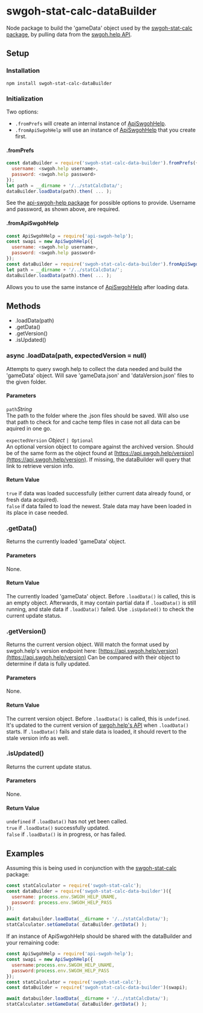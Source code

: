 # swgoh-stat-calc-dataBuilder
 
Node package to build the 'gameData' object used by the [swgoh-stat-calc package](https://www.npmjs.com/package/swgoh-stat-calc), by pulling data from the [swgoh.help API](http://api.swgoh.help).

## Setup ##

### Installation ###
`npm install swgoh-stat-calc-dataBuilder`

### Initialization ###

Two options:
* `.fromPrefs` will create an internal instance of [ApiSwgohHelp](https://www.npmjs.com/package/api-swgoh-help).
* `.fromApiSwgohHelp` will use an instance of [ApiSwgohHelp](https://www.npmjs.com/package/api-swgoh-help) that you create first.

#### .fromPrefs ####

```js
const dataBuilder = require('swgoh-stat-calc-data-builder').fromPrefs({
  username: <swgoh.help username>,
  password: <swgoh.help password>
});
let path = __dirname + '/../statCalcData/';
dataBuilder.loadData(path).then( ... );
```

See the [api-swgoh-help package](https://www.npmjs.com/package/api-swgoh-help) for possible options to provide.
Username and password, as shown above, are required.

#### .fromApiSwgohHelp ####

```js
const ApiSwgohHelp = require('api-swgoh-help');
const swapi = new ApiSwgohHelp({
  username: <swgoh.help username>,
  password: <swgoh.help password>
});
const dataBuilder = require('swgoh-stat-calc-data-builder').fromApiSwgohHelp(swapi);
let path = __dirname + '/../statCalcData/';
dataBuilder.loadData(path).then( ... );
```

Allows you to use the same instance of [ApiSwgohHelp](https://www.npmjs.com/package/api-swgoh-help) after loading data.

## Methods ##

* .loadData(path)
* .getData()
* .getVersion()
* .isUpdated()

### async .loadData(path, expectedVersion = null) ###

Attempts to query swogh.help to collect the data needed and build the 'gameData' object.  Will save 'gameData.json' and 'dataVersion.json' files to the given folder.

#### Parameters ####

`path`*String*\
The path to the folder where the .json files should be saved.
Will also use that path to check for and cache temp files in case not all data can be aquired in one go.

`expectedVersion` *Object* `| Optional`\
An optional version object to compare against the archived version.
Should be of the same form as the object found at [https://api.swgoh.help/version](https://api.swgoh.help/version).
If missing, the dataBuilder will query that link to retrieve version info.

#### Return Value ####

`true` if data was loaded successfully (either current data already found, or fresh data acquired).\
`false` if data failed to load the newest.  Stale data may have been loaded in its place in case needed.

### .getData() ###

Returns the currently loaded 'gameData' object.

#### Parameters ####

None.

#### Return Value ####

The currently loaded 'gameData' object.
Before `.loadData()` is called, this is an empty object.
Afterwards, it may contain partial data if `.loadData()` is still running, and stale data if `.loadData()` failed.
Use `.isUpdated()` to check the current update status.

### .getVersion() ###

Returns the current version object.
Will match the format used by swgoh.help's version endpoint here: [https://api.swgoh.help/version](https://api.swgoh.help/version)
Can be compared with their object to determine if data is fully updated.

#### Parameters ####

None.

#### Return Value ####

The current version object.
Before `.loadData()` is called, this is `undefined`.
It's updated to the current version of [swgoh.help's API](https://api.swgoh.help/version) when `.loadData()` starts.
If `.loadData()` fails and stale data is loaded, it should revert to the stale version info as well.

### .isUpdated() ###

Returns the current update status.

#### Parameters ####

None.

#### Return Value ####

`undefined` if `.loadData()` has not yet been called.\
`true` if `.loadData()` successfully updated.\
`false` if `.loadData()` is in progress, or has failed.

## Examples ##

Assuming this is being used in conjunction with the [swgoh-stat-calc](https://www.npmjs.com/package/swgoh-stat-calc) package:

```js
const statCalculator = require('swgoh-stat-calc');
const dataBuilder = require('swgoh-stat-calc-data-builder')({
  username: process.env.SWGOH_HELP_UNAME,
  password: process.env.SWGOH_HELP_PASS
});

await databuilder.loadData(__dirname + '/../statCalcData/');
statCalculator.setGameData( dataBuilder.getData() );
```

If an instance of ApiSwgohHelp should be shared with the dataBuilder and your remaining code:

```js
const ApiSwgohHelp = require('api-swgoh-help');
const swapi = new ApiSwgohHelp({
  username:process.env.SWGOH_HELP_UNAME,
  password:process.env.SWGOH_HELP_PASS
});
const statCalculator = require('swgoh-stat-calc');
const dataBuilder = require('swgoh-stat-calc-data-builder')(swapi);

await databuilder.loadData(__dirname + '/../statCalcData/');
statCalculator.setGameData( dataBuilder.getData() );
```


